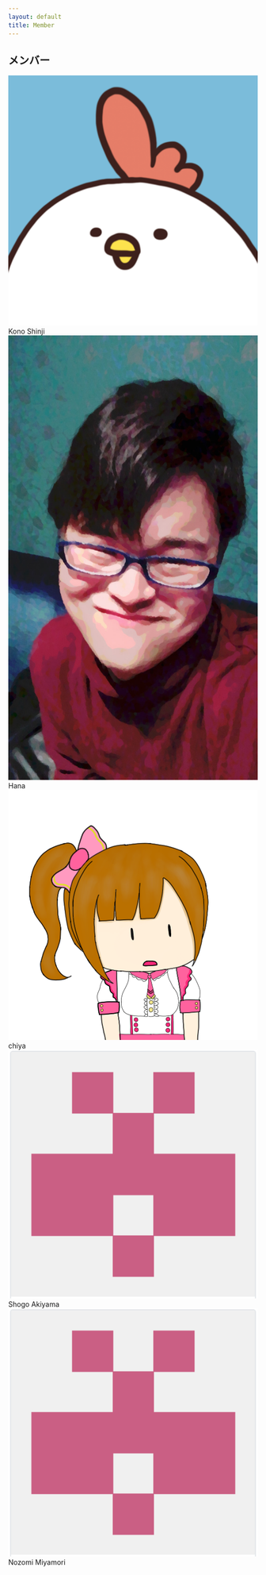 ```yaml
---
layout: default
title: Member
---
```

## メンバー

<div id="row">
  <div class="user_box">
    <div class="user_icon">
      <img src="/assets/img/kono_icon.png" class="icon">
    </div>
    <div class="user_name">
      Kono Shinji
    </div>
  </div>

  <div class="user_box">
    <div class="user_icon">
      <img src="/assets/img/Hayashiabura.jpg" class="icon">
    </div>
    <div class="user_name">
      Hana
    </div>
  </div>
  
  <div class="user_box">
    <div class="user_icon">
      <img src="/assets/img/chiya_icon.png" class="icon">
    </div>
    <div class="user_name">
      chiya
    </div>
  </div>
  
  <div class="user_box">
    <div class="user_icon">
      <img src="/assets/img/akiyama_icon.png" class="icon">
    </div>
    <div class="user_name">
      Shogo Akiyama
    </div>
  </div>
  
  <div class="user_box">
    <div class="user_icon">
      <img src="/assets/img/akiyama_icon.png" class="icon">
    </div>
    <div class="user_name">
      Nozomi Miyamori
    </div>
  </div>

</div>